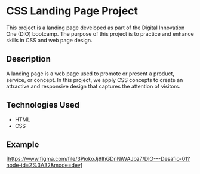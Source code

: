 # CSS Landing Page Project

This project is a landing page developed as part of the Digital Innovation One (DIO) bootcamp. The purpose of this project is to practice and enhance skills in CSS and web page design.

## Description

A landing page is a web page used to promote or present a product, service, or concept. In this project, we apply CSS concepts to create an attractive and responsive design that captures the attention of visitors.

## Technologies Used

- HTML
- CSS

## Example

[https://www.figma.com/file/3PiokoJj9IhGDnNiWAJbz7/DIO---Desafio-01?node-id=2%3A32&mode=dev]


